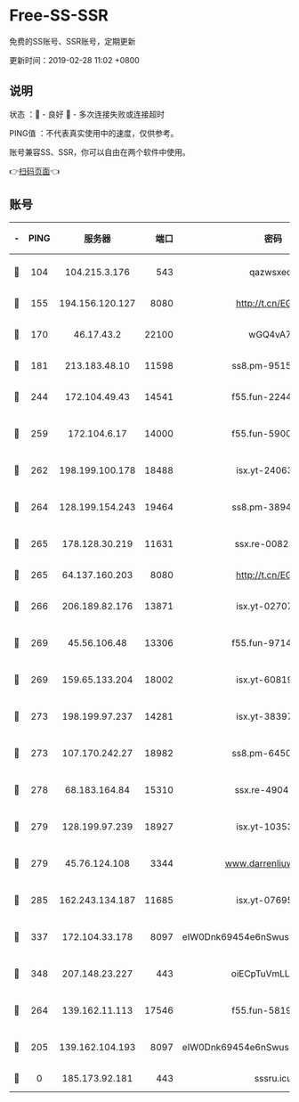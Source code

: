 # Free-SS-SSR

免费的SS账号、SSR账号，定期更新

更新时间：2019-02-28 11:02 +0800

## 说明

状态     ：🙂 - 良好 🙁 - 多次连接失败或连接超时

PING值   ：不代表真实使用中的速度，仅供参考。

账号兼容SS、SSR，你可以自由在两个软件中使用。

👉[扫码页面](https://liesauer.github.io/free-ss-ssr.github.io/)👈

## 账号

|-|PING|服务器|端口|密码|加密方式|区域|
|:----:|:----:|:-----:|-----:|:----:|:----:|:----:|
|🙂|104|104.215.3.176|543|qazwsxedc|aes-256-gcm|JP|
|🙂|155|194.156.120.127|8080|http://t.cn/EGJIyrl|rc4-md5|RU|
|🙂|170|46.17.43.2|22100|wGQ4vA7D|aes-256-gcm|RU|
|🙂|181|213.183.48.10|11598|ss8.pm-95154915|rc4-md5|RU|
|🙂|244|172.104.49.43|14541|f55.fun-22444869|aes-256-cfb|SG|
|🙂|259|172.104.6.17|14000|f55.fun-59001894|aes-256-cfb|US|
|🙂|262|198.199.100.178|18488|isx.yt-24063194|aes-256-cfb|US|
|🙂|264|128.199.154.243|19464|ss8.pm-38940883|aes-256-cfb|SG|
|🙂|265|178.128.30.219|11631|ssx.re-00823232|aes-256-cfb|SG|
|🙂|265|64.137.160.203|8080|http://t.cn/EGJIyrl|rc4-md5|CA|
|🙂|266|206.189.82.176|13871|isx.yt-02707715|aes-256-cfb|SG|
|🙂|269|45.56.106.48|13306|f55.fun-97149903|aes-256-cfb|US|
|🙂|269|159.65.133.204|18002|isx.yt-60819860|aes-256-cfb|SG|
|🙂|273|198.199.97.237|14281|isx.yt-38397768|aes-256-cfb|US|
|🙂|273|107.170.242.27|18982|ss8.pm-64506903|aes-256-cfb|US|
|🙂|278|68.183.164.84|15310|ssx.re-49041728|aes-256-cfb|US|
|🙂|279|128.199.97.239|18927|isx.yt-10353502|aes-256-cfb|SG|
|🙂|279|45.76.124.108|3344|www.darrenliuwei.com|aes-256-cfb|AU|
|🙂|285|162.243.134.187|11685|isx.yt-07695613|aes-256-cfb|US|
|🙂|337|172.104.33.178|8097|eIW0Dnk69454e6nSwuspv9DmS201tQ0D|aes-256-cfb|SG|
|🙂|348|207.148.23.227|443|oiECpTuVmLLxk4Ts|aes-256-cfb|US|
|🙂|264|139.162.11.113|17546|f55.fun-58196479|aes-256-cfb|SG|
|🙁|205|139.162.104.193|8097|eIW0Dnk69454e6nSwuspv9DmS201tQ0D|aes-256-cfb|JP|
|🙁|0|185.173.92.181|443|sssru.icu|rc4-md5|RU|
